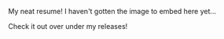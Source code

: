 My neat resume! I haven't gotten the image to embed here yet...

Check it out over under my releases!
